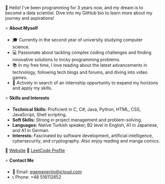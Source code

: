 👋 Hello! I've been programming for 3 years now, and my dream is to become a data scientist. Dive into my GitHub bio to learn more about my journey and aspirations!

⭐️ **About Myself**

- 🎓 Currently in the second year of university studying computer science.
- 💻 Passionate about tackling complex coding challenges and finding innovative solutions to tricky programming problems.
- 📚 In my free time, I love reading about the latest advancements in technology, following tech blogs and forums, and diving into video games.
- 🚀 Actively in search of an internship opportunity to expand my horizons and apply my skills.

⭐️ **Skills and Interests**

- **Technical Skills:** Proficient in C, C#, Java, Python, HTML, CSS, JavaScript, Shell scripting.
- **Soft Skills:** Strong in project management and problem-solving.
- **Languages:** Native Turkish speaker, B2 level in English, A1 in Japanese, and A1 in German.
- **Interests:** Fascinated by software development, artificial intelligence, cybersecurity, and cryptography. Also enjoy reading and manga comics.

🔗 [Website](https:/egemenerin.com)
🔗 [LeetCode Profile](https://leetcode.com/EgemenEriin/)

⭐️ **Contact Me**

- 📧 Email: egemeneriin@icloud.com
- 📞 Phone: +48 516112852
